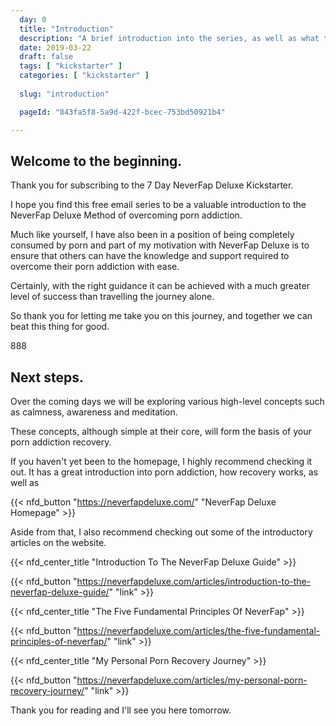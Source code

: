 ```yaml
---
  day: 0
  title: "Introduction"
  description: "A brief introduction into the series, as well as what to expect over the coming days."
  date: 2019-03-22
  draft: false
  tags: [ "kickstarter" ]
  categories: [ "kickstarter" ]
  
  slug: "introduction"

  pageId: "843fa5f8-5a9d-422f-bcec-753bd50921b4"

---
```



## Welcome to the beginning.

Thank you for subscribing to the 7 Day NeverFap Deluxe Kickstarter.

I hope you find this free email series to be a valuable introduction to the NeverFap Deluxe Method of overcoming porn addiction.

Much like yourself, I have also been in a position of being completely consumed by porn and part of my motivation with NeverFap Deluxe is to ensure that others can have the knowledge and support required to overcome their porn addiction with ease.

Certainly, with the right guidance it can be achieved with a much greater level of success than travelling the journey alone.

So thank you for letting me take you on this journey, and together we can beat this thing for good.

888

## Next steps.

Over the coming days we will be exploring various high-level concepts such as calmness, awareness and meditation.

These concepts, although simple at their core, will form the basis of your porn addiction recovery.

If you haven't yet been to the homepage, I highly recommend checking it out. It has a great introduction into porn addiction, how recovery works, as well as


{{< nfd_button "https://neverfapdeluxe.com/" "NeverFap Deluxe Homepage" >}}


Aside from that, I also recommend checking out some of the introductory articles on the website.


{{< nfd_center_title "Introduction To The NeverFap Deluxe Guide" >}}

{{< nfd_button "https://neverfapdeluxe.com/articles/introduction-to-the-neverfap-deluxe-guide/" "link" >}}


{{< nfd_center_title "The Five Fundamental Principles Of NeverFap" >}}

{{< nfd_button "https://neverfapdeluxe.com/articles/the-five-fundamental-principles-of-neverfap/" "link" >}}


{{< nfd_center_title "My Personal Porn Recovery Journey" >}}

{{< nfd_button "https://neverfapdeluxe.com/articles/my-personal-porn-recovery-journey/" "link" >}}


Thank you for reading and I'll see you here tomorrow.

